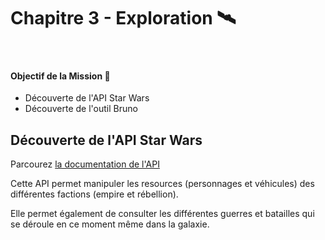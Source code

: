<script setup>
import Wars from '../components/Wars.vue';
import People from '../components/People.vue';
</script>

# Chapitre 3 - Exploration 🛰
&nbsp;

#### Objectif de la Mission 🎯
- Découverte de l'API Star Wars
- Découverte de l'outil Bruno

## Découverte de l'API Star Wars

Parcourez [la documentation de l'API](http://[::1]:3000/api#/)

Cette API permet manipuler les resources (personnages et véhicules) des différentes factions (empire et rébellion).

<People />

Elle permet également de consulter les différentes guerres et batailles qui se déroule en ce moment même dans la galaxie.

<Wars />

[//]: # (![Bruno home page]&#40;./assets/bruno_home_page.png&#41;)